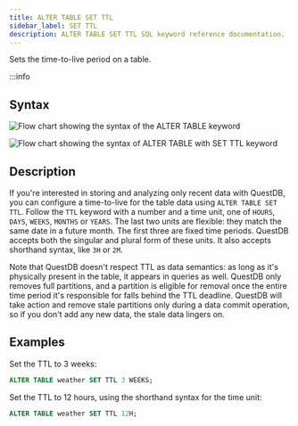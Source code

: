 ```yaml
---
title: ALTER TABLE SET TTL
sidebar_label: SET TTL
description: ALTER TABLE SET TTL SQL keyword reference documentation.
---
```


Sets the time-to-live period on a table.

:::info

## Syntax

![Flow chart showing the syntax of the ALTER TABLE keyword](/images/docs/diagrams/alterTable.svg)

![Flow chart showing the syntax of ALTER TABLE with SET TTL keyword](/images/docs/diagrams/setTtl.svg)

## Description

If you're interested in storing and analyzing only recent data with QuestDB, you
can configure a time-to-live for the table data using `ALTER TABLE SET TTL`.
Follow the `TTL` keyword with a number and a time unit, one of `HOURS`, `DAYS`,
`WEEKS`, `MONTHS` or `YEARS`. The last two units are flexible: they match the
same date in a future month. The first three are fixed time periods. QuestDB
accepts both the singular and plural form of these units. It also accepts
shorthand syntax, like `3H` or `2M`.

Note that QuestDB doesn't respect TTL as data semantics: as long as it's
physically present in the table, it appears in queries as well. QuestDB only
removes full partitions, and a partition is eligible for removal once the entire
time period it's responsible for falls behind the TTL deadline. QuestDB will
take action and remove stale partitions only during a data commit operation, so
if you don't add any new data, the stale data lingers on.

## Examples

Set the TTL to 3 weeks:

```sql
ALTER TABLE weather SET TTL 3 WEEKS;
```

Set the TTL to 12 hours, using the shorthand syntax for the time unit:

```sql
ALTER TABLE weather SET TTL 12H;
```
